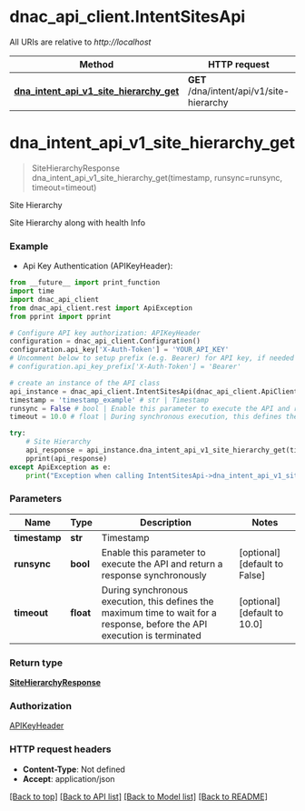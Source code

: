 # dnac_api_client.IntentSitesApi

All URIs are relative to *http://localhost*

Method | HTTP request | Description
------------- | ------------- | -------------
[**dna_intent_api_v1_site_hierarchy_get**](IntentSitesApi.md#dna_intent_api_v1_site_hierarchy_get) | **GET** /dna/intent/api/v1/site-hierarchy | Site Hierarchy


# **dna_intent_api_v1_site_hierarchy_get**
> SiteHierarchyResponse dna_intent_api_v1_site_hierarchy_get(timestamp, runsync=runsync, timeout=timeout)

Site Hierarchy

Site Hierarchy along with health Info

### Example

* Api Key Authentication (APIKeyHeader): 
```python
from __future__ import print_function
import time
import dnac_api_client
from dnac_api_client.rest import ApiException
from pprint import pprint

# Configure API key authorization: APIKeyHeader
configuration = dnac_api_client.Configuration()
configuration.api_key['X-Auth-Token'] = 'YOUR_API_KEY'
# Uncomment below to setup prefix (e.g. Bearer) for API key, if needed
# configuration.api_key_prefix['X-Auth-Token'] = 'Bearer'

# create an instance of the API class
api_instance = dnac_api_client.IntentSitesApi(dnac_api_client.ApiClient(configuration))
timestamp = 'timestamp_example' # str | Timestamp 
runsync = False # bool | Enable this parameter to execute the API and return a response synchronously (optional) (default to False)
timeout = 10.0 # float | During synchronous execution, this defines the maximum time to wait for a response, before the API execution is terminated (optional) (default to 10.0)

try:
    # Site Hierarchy
    api_response = api_instance.dna_intent_api_v1_site_hierarchy_get(timestamp, runsync=runsync, timeout=timeout)
    pprint(api_response)
except ApiException as e:
    print("Exception when calling IntentSitesApi->dna_intent_api_v1_site_hierarchy_get: %s\n" % e)
```

### Parameters

Name | Type | Description  | Notes
------------- | ------------- | ------------- | -------------
 **timestamp** | **str**| Timestamp  | 
 **runsync** | **bool**| Enable this parameter to execute the API and return a response synchronously | [optional] [default to False]
 **timeout** | **float**| During synchronous execution, this defines the maximum time to wait for a response, before the API execution is terminated | [optional] [default to 10.0]

### Return type

[**SiteHierarchyResponse**](SiteHierarchyResponse.md)

### Authorization

[APIKeyHeader](../README.md#APIKeyHeader)

### HTTP request headers

 - **Content-Type**: Not defined
 - **Accept**: application/json

[[Back to top]](#) [[Back to API list]](../README.md#documentation-for-api-endpoints) [[Back to Model list]](../README.md#documentation-for-models) [[Back to README]](../README.md)


